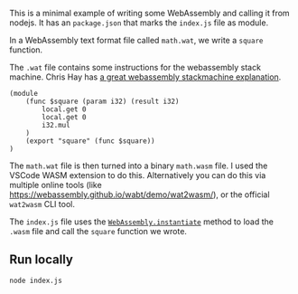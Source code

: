 This is a minimal example of writing some WebAssembly and calling it from nodejs.
It has an `package.json` that marks the `index.js` file as module.

In a WebAssembly text format file called `math.wat`, we write a `square` function.

The `.wat` file contains some instructions for the webassembly stack machine.
Chris Hay has [a great webassembly stackmachine explanation](https://www.youtube.com/watch?v=Hq_cj77fuqo).

```wat
(module
    (func $square (param i32) (result i32)
        local.get 0
        local.get 0
        i32.mul
    )
    (export "square" (func $square))
)
```

The `math.wat` file is then turned into a binary `math.wasm` file.
I used the VSCode WASM extension to do this.
Alternatively you can do this via multiple online tools (like https://webassembly.github.io/wabt/demo/wat2wasm/), or the official `wat2wasm` CLI tool.

The `index.js` file uses the [`WebAssembly.instantiate`](https://nodejs.dev/learn/nodejs-with-webassembly) method to load the `.wasm` file and call the `square` function we wrote.

## Run locally

`node index.js`

